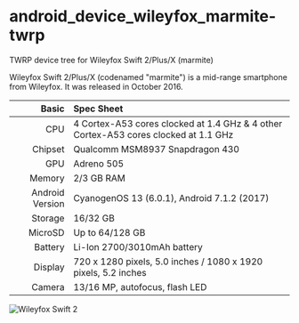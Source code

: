 # android_device_wileyfox_marmite-twrp
TWRP device tree for Wileyfox Swift 2/Plus/X (marmite)

Wileyfox Swift 2/Plus/X (codenamed "marmite") is a mid-range smartphone from Wileyfox.
It was released in October 2016.

Basic   | Spec Sheet
-------:|:-------------------------
CPU     | 4 Cortex-A53 cores clocked at 1.4 GHz & 4 other Cortex-A53 cores clocked at 1.1 GHz
Chipset | Qualcomm MSM8937 Snapdragon 430
GPU     | Adreno 505
Memory  | 2/3 GB RAM
Android Version | CyanogenOS 13 (6.0.1), Android 7.1.2 (2017)
Storage | 16/32 GB
MicroSD | Up to 64/128 GB
Battery | Li-Ion 2700/3010mAh battery
Display | 720 x 1280 pixels, 5.0 inches / 1080 x 1920 pixels, 5.2 inches
Camera  | 13/16 MP, autofocus, flash LED


![Wileyfox Swift 2](https://cdn.shopify.com/s/files/1/0011/7322/5508/products/Front_Back_Render_077fe9cf-95db-4d79-b247-6d1c5a4c40fd_700x.jpg "Wileyfox Swift 2")
